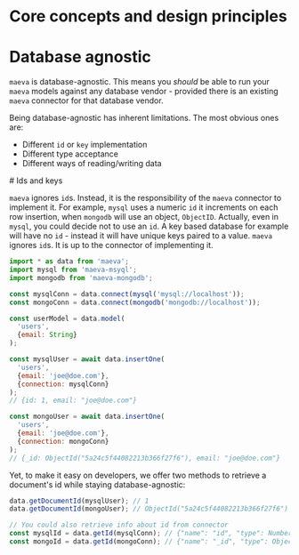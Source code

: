 Core concepts and design principles
===

# Database agnostic

`maeva` is database-agnostic. This means you _should_ be able to run your `maeva` models against any database vendor - provided there is an existing `maeva` connector for that database vendor.

Being database-agnostic has inherent limitations. The most obvious ones are:

- Different `id` or `key` implementation
- Different type acceptance
- Different ways of reading/writing data

# Ids and keys

`maeva` ignores `id`s. Instead, it is the responsibility of the `maeva` connector to implement it.
For example, `mysql` uses a numeric `id` it increments on each row insertion, when `mongodb` will use an object, `ObjectID`.
Actually, even in `mysql`, you could decide not to use an `id`.
A key based database for example will have no `id` - instead it will have unique keys paired to a value.
`maeva` ignores `id`s. It is up to the connector of implementing it.

```js
import * as data from 'maeva';
import mysql from 'maeva-msyql';
import mongodb from 'maeva-mongodb';

const mysqlConn = data.connect(mysql('mysql://localhost'));
const mongoConn = data.connect(mongodb('mongodb://localhost'));

const userModel = data.model(
  'users',
  {email: String}
);

const mysqlUser = await data.insertOne(
  'users',
  {email: 'joe@doe.com'},
  {connection: mysqlConn}
);
// {id: 1, email: "joe@doe.com"}

const mongoUser = await data.insertOne(
  'users',
  {email: 'joe@doe.com'},
  {connection: mongoConn}
);
// {_id: ObjectId("5a24c5f44082213b366f27f6"), email: "joe@doe.com"}
```

Yet, to make it easy on developers, we offer two methods to retrieve a document's id while staying database-agnostic:

```js
data.getDocumentId(mysqlUser); // 1
data.getDocumentId(mongoUser); // ObjectId("5a24c5f44082213b366f27f6")

// You could also retrieve info about id from connector
const mysqlId = data.getId(mysqlConn); // {"name": "id", "type": Number}
const mongoId = data.getId(mongoConn); // {"name": "_id", "type": ObjectId}
```
